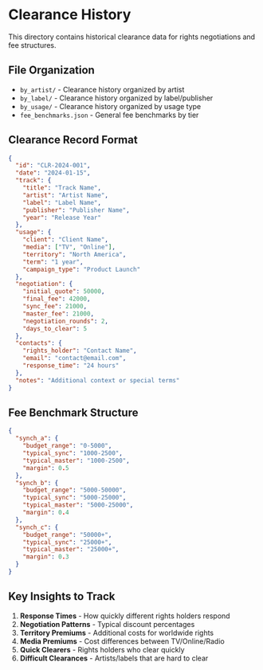 # Clearance History

This directory contains historical clearance data for rights negotiations and fee structures.

## File Organization

- `by_artist/` - Clearance history organized by artist
- `by_label/` - Clearance history organized by label/publisher
- `by_usage/` - Clearance history organized by usage type
- `fee_benchmarks.json` - General fee benchmarks by tier

## Clearance Record Format

```json
{
  "id": "CLR-2024-001",
  "date": "2024-01-15",
  "track": {
    "title": "Track Name",
    "artist": "Artist Name",
    "label": "Label Name",
    "publisher": "Publisher Name",
    "year": "Release Year"
  },
  "usage": {
    "client": "Client Name",
    "media": ["TV", "Online"],
    "territory": "North America",
    "term": "1 year",
    "campaign_type": "Product Launch"
  },
  "negotiation": {
    "initial_quote": 50000,
    "final_fee": 42000,
    "sync_fee": 21000,
    "master_fee": 21000,
    "negotiation_rounds": 2,
    "days_to_clear": 5
  },
  "contacts": {
    "rights_holder": "Contact Name",
    "email": "contact@email.com",
    "response_time": "24 hours"
  },
  "notes": "Additional context or special terms"
}
```

## Fee Benchmark Structure

```json
{
  "synch_a": {
    "budget_range": "0-5000",
    "typical_sync": "1000-2500",
    "typical_master": "1000-2500",
    "margin": 0.5
  },
  "synch_b": {
    "budget_range": "5000-50000",
    "typical_sync": "5000-25000",
    "typical_master": "5000-25000",
    "margin": 0.4
  },
  "synch_c": {
    "budget_range": "50000+",
    "typical_sync": "25000+",
    "typical_master": "25000+",
    "margin": 0.3
  }
}
```

## Key Insights to Track

1. **Response Times** - How quickly different rights holders respond
2. **Negotiation Patterns** - Typical discount percentages
3. **Territory Premiums** - Additional costs for worldwide rights
4. **Media Premiums** - Cost differences between TV/Online/Radio
5. **Quick Clearers** - Rights holders who clear quickly
6. **Difficult Clearances** - Artists/labels that are hard to clear